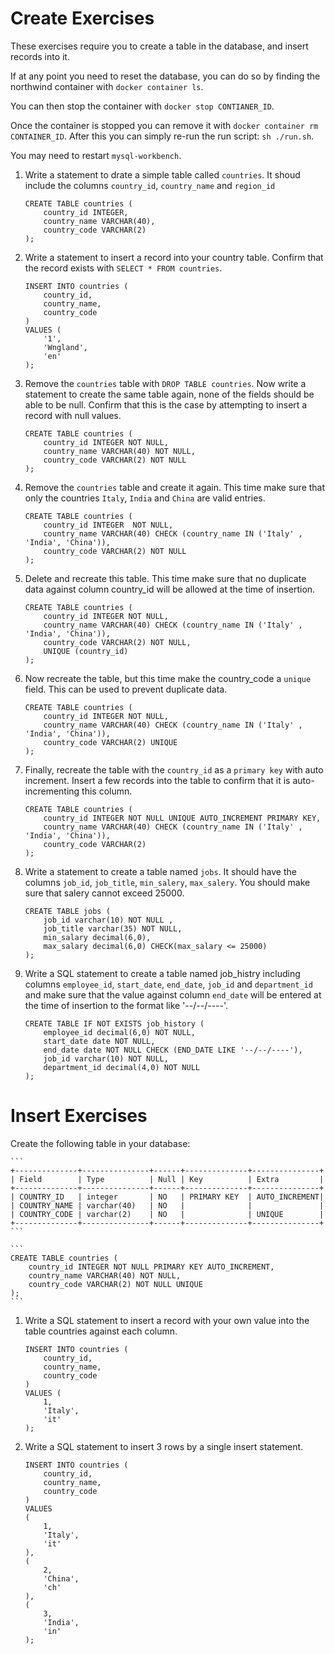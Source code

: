 # Create Exercises

These exercises require you to create a table in the database, and insert records into it.

If at any point you need to reset the database, you can do so by finding the northwind container with `docker container ls`. 

You can then stop the container with `docker stop CONTIANER_ID`. 

Once the container is stopped you can remove it with `docker container rm CONTAINER_ID`. After this you can simply re-run the run script: `sh ./run.sh`. 

You may need to restart `mysql-workbench`.

1. Write a statement to drate a simple table called `countries`. It shoud include the columns `country_id`, `country_name` and `region_id`

    ```
    CREATE TABLE countries (
        country_id INTEGER,
        country_name VARCHAR(40),
        country_code VARCHAR(2)
    );
    ```

1. Write a statement to insert a record into your country table. Confirm that the record exists with `SELECT * FROM countries`.

    ```
    INSERT INTO countries (
        country_id,
        country_name,
        country_code
    ) 
    VALUES (
        '1',
        'Wngland',
        'en'
    );
    ```

1. Remove the `countries` table with `DROP TABLE countries`. Now write a statement to create the same table again, none of the fields should be able to be null. Confirm that this is the case by attempting to insert a record with null values.

    ```
    CREATE TABLE countries (
        country_id INTEGER NOT NULL,
        country_name VARCHAR(40) NOT NULL,
        country_code VARCHAR(2) NOT NULL
    );
    ```

1. Remove the `countries` table and create it again. This time make sure that only the countries `Italy`, `India` and `China` are valid entries.

    ```
    CREATE TABLE countries (
        country_id INTEGER  NOT NULL,
        country_name VARCHAR(40) CHECK (country_name IN ('Italy' , 'India', 'China')),
        country_code VARCHAR(2) NOT NULL
    );
    ```

1. Delete and recreate this table. This time make sure that no duplicate data against column country_id will be allowed at the time of insertion.

    ```
    CREATE TABLE countries (
        country_id INTEGER NOT NULL,
        country_name VARCHAR(40) CHECK (country_name IN ('Italy' , 'India', 'China')),
        country_code VARCHAR(2) NOT NULL, 
        UNIQUE (country_id)
    );
    ```

1. Now recreate the table, but this time make the country_code a `unique` field. This can be used to prevent duplicate data.

    ```
    CREATE TABLE countries (
        country_id INTEGER NOT NULL,
        country_name VARCHAR(40) CHECK (country_name IN ('Italy' , 'India', 'China')),
        country_code VARCHAR(2) UNIQUE
    );
    ```

1. Finally, recreate the table with the `country_id` as a `primary key` with auto increment. Insert a few records into the table to confirm that it is auto-incrementing this column.

    ```
    CREATE TABLE countries (
        country_id INTEGER NOT NULL UNIQUE AUTO_INCREMENT PRIMARY KEY,
        country_name VARCHAR(40) CHECK (country_name IN ('Italy' , 'India', 'China')),
        country_code VARCHAR(2)
    );
    ```

1. Write a statement to create a table named `jobs`. It should have the columns `job_id`, `job_title`, `min_salery`, `max_salery`. You should make sure that salery cannot exceed 25000.

    ```
    CREATE TABLE jobs ( 
        job_id varchar(10) NOT NULL , 
        job_title varchar(35) NOT NULL, 
        min_salary decimal(6,0), 
        max_salary decimal(6,0) CHECK(max_salary <= 25000)
    );
    ```

1. Write a SQL statement to create a table named job_histry including columns `employee_id`, `start_date`, `end_date`, `job_id` and `department_id` and make sure that the value against column `end_date` will be entered at the time of insertion to the format like '--/--/----'.

    ```
    CREATE TABLE IF NOT EXISTS job_history ( 
        employee_id decimal(6,0) NOT NULL, 
        start_date date NOT NULL, 
        end_date date NOT NULL CHECK (END_DATE LIKE '--/--/----'), 
        job_id varchar(10) NOT NULL, 
        department_id decimal(4,0) NOT NULL 
    );
    ```

# Insert Exercises

Create the following table in your database:

    ```
    +--------------+---------------+------+--------------+---------------+
    | Field        | Type          | Null | Key          | Extra         |
    +--------------+---------------+------+--------------+---------------+
    | COUNTRY_ID   | integer       | NO   | PRIMARY KEY  | AUTO_INCREMENT|
    | COUNTRY_NAME | varchar(40)   | NO   |              |               |
    | COUNTRY_CODE | varchar(2)    | NO   |              | UNIQUE        |
    +--------------+---------------+------+--------------+---------------+
    ```
    
    ```
    CREATE TABLE countries (
        country_id INTEGER NOT NULL PRIMARY KEY AUTO_INCREMENT,
        country_name VARCHAR(40) NOT NULL,
        country_code VARCHAR(2) NOT NULL UNIQUE
    );
    ```

1. Write a SQL statement to insert a record with your own value into the table countries against each column.


    ```
    INSERT INTO countries (
        country_id,
        country_name,
        country_code
    ) 
    VALUES (
        1,
        'Italy',
        'it'
    );
    ```

2. Write a SQL statement to insert 3 rows by a single insert statement.

    ```
    INSERT INTO countries (
        country_id,
        country_name,
        country_code
    ) 
    VALUES 
    (
        1,
        'Italy',
        'it'
    ),
    (
        2,
        'China',
        'ch'
    ),
    (
        3,
        'India',
        'in'
    );
    ```

